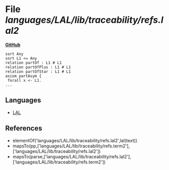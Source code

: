 # File _languages/LAL/lib/traceability/refs.lal2_
**[GitHub](https://github.com/softlang/yas/blob/master/languages/LAL/lib/traceability/refs.lal2)**
```
sort Any
sort L1 <= Any
relation partOf : L1 # L1
relation partOfPlus : L1 # L1
relation partOfStar : L1 # L1
axiom partAsym {
 forall x <- L1.
...
```

## Languages
* [LAL](../languages/LAL.md)

## References
* elementOf('languages/LAL/lib/traceability/refs.lal2',lal(text))
* mapsTo(pp,['languages/LAL/lib/traceability/refs.term2'],['languages/LAL/lib/traceability/refs.lal2'])
* mapsTo(parse,['languages/LAL/lib/traceability/refs.lal2'],['languages/LAL/lib/traceability/refs.term2'])

